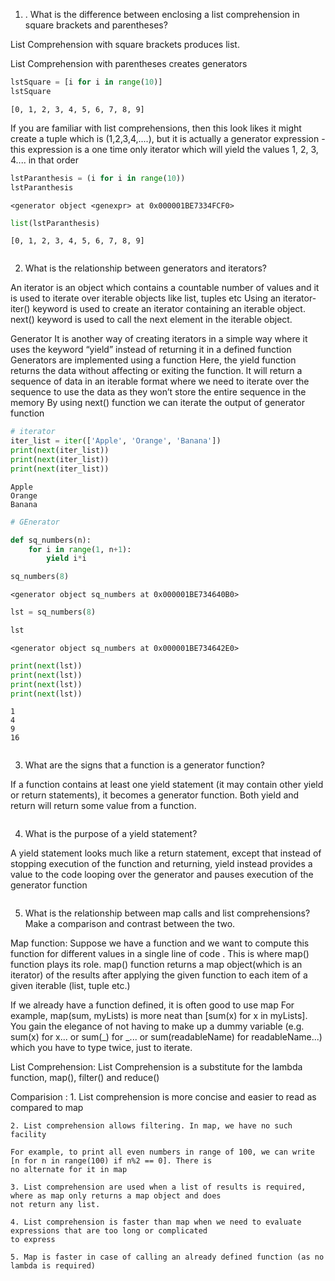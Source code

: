 1) . What is the difference between enclosing a list comprehension in square brackets and parentheses?


List Comprehension with square brackets produces list.

List Comprehension with parentheses creates generators


```python
lstSquare = [i for i in range(10)]
lstSquare
```




    [0, 1, 2, 3, 4, 5, 6, 7, 8, 9]



If you are familiar with list comprehensions, then this look likes it might create a tuple which is (1,2,3,4,....), but it is actually a generator expression - this expression is a one time only iterator which will yield the values 1, 2, 3, 4.... in that order


```python
lstParanthesis = (i for i in range(10))
lstParanthesis
```




    <generator object <genexpr> at 0x000001BE7334FCF0>




```python
list(lstParanthesis)
```




    [0, 1, 2, 3, 4, 5, 6, 7, 8, 9]




```python

```

2) What is the relationship between generators and iterators?

An iterator is an object which contains a countable number of values and it is used to iterate over iterable objects like list, tuples etc
Using an iterator-
iter() keyword is used to create an iterator containing an iterable object.
next() keyword is used to call the next element in the iterable object.

Generator
It is another way of creating iterators in a simple way where it uses the keyword “yield” instead of returning it in a defined function
Generators are implemented using a function
Here, the yield function returns the data without affecting or exiting the function. 
It will return a sequence of data in an iterable format where we need to iterate over the sequence to use the data as they won’t store the entire sequence in the memory
By using next() function we can iterate the output of generator function


```python
# iterator
iter_list = iter(['Apple', 'Orange', 'Banana'])
print(next(iter_list))
print(next(iter_list))
print(next(iter_list))
```

    Apple
    Orange
    Banana
    


```python
# GEnerator 

def sq_numbers(n):
    for i in range(1, n+1):
        yield i*i
```


```python
sq_numbers(8)
```




    <generator object sq_numbers at 0x000001BE734640B0>




```python
lst = sq_numbers(8)
```


```python
lst
```




    <generator object sq_numbers at 0x000001BE734642E0>




```python
print(next(lst))
print(next(lst))
print(next(lst))
print(next(lst))
```

    1
    4
    9
    16
    


```python

```

3) What are the signs that a function is a generator function?


If a function contains at least one yield statement (it may contain other yield or return statements), it becomes a generator function. Both yield and return will return some value from a function.



```python

```

4) What is the purpose of a yield statement?


A yield statement looks much like a return statement, except that instead of stopping execution of the function and 
returning, yield instead provides a value to the code looping over the generator and pauses execution of the generator 
function


```python

```

5) What is the relationship between map calls and list comprehensions? Make a comparison and contrast between the two.


Map function:
Suppose we have a function and we want to compute this function for different values in a single line of code . This is where map() function plays its role. map() function returns a map object(which is an iterator) of the results after applying the given function to each item of a given iterable (list, tuple etc.)

If we already have a function defined, it is often good to use map For example, map(sum, myLists) is more neat than [sum(x) for x in myLists]. You gain the elegance of not having to make up a dummy variable (e.g. sum(x) for x... or sum(_) for _... or sum(readableName) for readableName...) which you have to type twice, just to iterate.

List Comprehension:
List Comprehension is a substitute for the lambda function, map(), filter() and reduce()


Comparision :
    1. List comprehension is more concise and easier to read as compared to map
    
    2. List comprehension allows filtering. In map, we have no such facility
    
    For example, to print all even numbers in range of 100, we can write [n for n in range(100) if n%2 == 0]. There is 
    no alternate for it in map
    
    3. List comprehension are used when a list of results is required, where as map only returns a map object and does 
    not return any list.
    
    4. List comprehension is faster than map when we need to evaluate expressions that are too long or complicated 
    to express
    
    5. Map is faster in case of calling an already defined function (as no lambda is required)


```python

```
